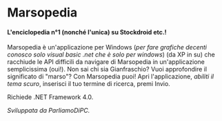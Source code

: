 # Marsopedia
#### L'enciclopedia n°1 (nonché l'unica) su Stockdroid etc.!
Marsopedia è un'applicazione per Windows (_per fare grafiche decenti conosco solo visual basic .net che è solo per windows_) (da XP in su) che racchiude le API difficili da navigare di Marsopedia in un'applicazione semplicissima (oui!).
Non sai chi sia Gianfraschio? Vuoi approfondire il significato di "marso"? Con Marsopedia puoi! Apri l'applicazione, *abiliti il tema scuro*, inserisci il tuo termine di ricerca, premi Invio.

Richiede .NET Framework 4.0.

*Sviluppata da ParliamoDiPC.*
